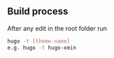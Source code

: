 ## Build process 
After any edit in the root folder run
```sh
hugo -t [theme-name]
e.g. hugo -t hugo-xmin
```
